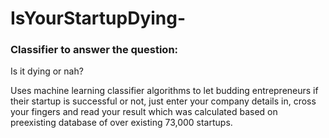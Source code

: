# IsYourStartupDying-

### Classifier to answer the question:
Is it dying or nah?

 Uses machine learning classifier algorithms to let budding entrepreneurs if their startup is successful or not, just enter your company details in, cross your fingers and read your result which was calculated based on preexisting database of over existing 73,000 startups.
